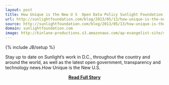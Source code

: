 ```yaml
---
layout: post
title: How Unique is the New U S  Open Data Policy Sunlight Foundation Blog
url: http://sunlightfoundation.com/blog/2013/05/13/how-unique-is-the-new-u-s-open-data-policy/
source: http://sunlightfoundation.com/blog/2013/05/13/how-unique-is-the-new-u-s-open-data-policy/
domain: sunlightfoundation.com
image: http://kinlane-productions.s3.amazonaws.com/ap-evangelist-site/curated/screenshots/8801_sunlightfoundation_com.png
---
```

{% include JB/setup %}<p>Stay up to date on Sunlight’s work in D.C., throughout the country and around the world, as well as the latest open government, transparency and technology news.How Unique is the New U.S.</p>
<center><p><a href="http://sunlightfoundation.com/blog/2013/05/13/how-unique-is-the-new-u-s-open-data-policy/" style='padding:25px; font-sze:18px; font-weight: bold;'>Read Full Story</a></p></center>
